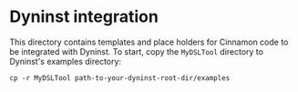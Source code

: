 # Dyninst integration

This directory contains templates and place holders for Cinnamon code to be integrated with Dyninst.  To start, copy the `MyDSLTool` directory to Dyninst's examples directory:

```shell-session
cp -r MyDSLTool path-to-your-dyninst-root-dir/examples
```
